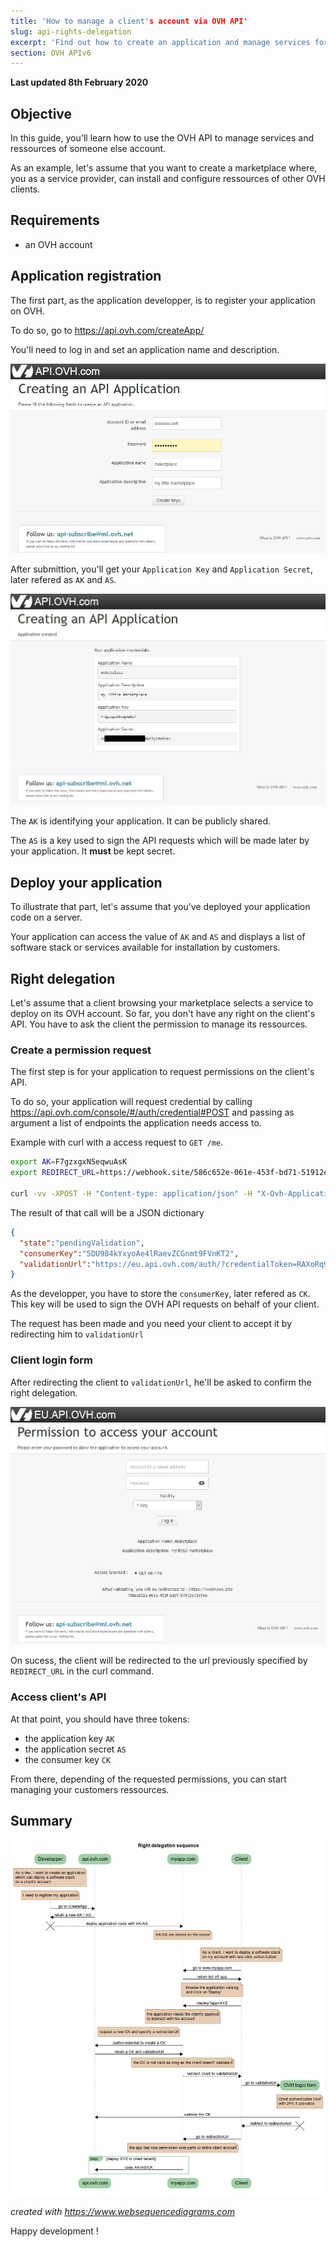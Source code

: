 ```yaml
---
title: 'How to manage a client's account via OVH API'
slug: api-rights-delegation
excerpt: 'Find out how to create an application and manage services for your customers'
section: OVH APIv6
---
```


**Last updated 8th February 2020**

## Objective

In this guide, you'll learn how to use the OVH API to manage services and ressources of someone else account.

As an example, let's assume that you want to create a marketplace where, you as a service provider, can install and configure ressources of other OVH clients.

## Requirements

- an OVH account

## Application registration

The first part, as the application developper, is to register your application on OVH.

To do so, go to https://api.ovh.com/createApp/

You'll need to log in and set an application name and description.

![image](images/createapp.jpg)

After submittion, you'll get your `Application Key` and `Application Secret`, later refered as `AK` and `AS`.

![image](images/ak-as.jpg)

The `AK` is identifying your application. It can be publicly shared.

The `AS` is a key used to sign the API requests which will be made later by your application. It **must** be kept secret.

## Deploy your application

To illustrate that part, let's assume that you've deployed your application code on a server.

Your application can access the value of `AK` and `AS` and displays a list of software stack or services available for installation by customers.

## Right delegation

Let's assume that a client browsing your marketplace selects a service to deploy on its OVH account. So far, you don't have any right on the client's API. You have to ask the client the permission to manage its ressources.


### Create a permission request

The first step is for your application to request permissions on the client's API.

To do so, your application will request credential by calling https://api.ovh.com/console/#/auth/credential#POST and passing as argument a list of endpoints the application needs access to.

<!--
Application Name: maketplace
Application Description: my little marketplace
Application Key: F7gzxgxN5eqwuAsK
Application Secret: UsNmaE8iqvAV6qT0VieCNVrSys9a5hkr
 -->

<!-- https://webhook.site/586c652e-061e-453f-bd71-51912e33419d -->

Example with curl with a access request to `GET /me`.

```bash
export AK=F7gzxgxN5eqwuAsK
export REDIRECT_URL=https://webhook.site/586c652e-061e-453f-bd71-51912e33419d # usefull for debug

curl -vv -XPOST -H "Content-type: application/json" -H "X-Ovh-Application: $AK" -d '{"redirection": "$REDIRECT_URL", "accessRules": [{"method": "GET", "path": "/me"}]}' https://eu.api.ovh.com/1.0/auth/credential
```

The result of that call will be a JSON dictionary

```json
{
  "state":"pendingValidation",
  "consumerKey":"5DU984kYxyoAe4lRaevZCGnmt9FVnKT2",
  "validationUrl":"https://eu.api.ovh.com/auth/?credentialToken=RAXoRq9FvUQFI1S6hE0HmkySyVp8aDWwIqBA3fYrOr0vVSMdpjqxFqp3IjyjGAfu"
}
```

As the developper, you have to store the `consumerKey`, later refered as `CK`. This key will be used to sign the OVH API requests on behalf of your client.

The request has been made and you need your client to accept it by redirecting him to `validationUrl`

### Client login form

After redirecting the client to `validationUrl`, he'll be asked to confirm the right delegation.

![rights confirmation](images/validate-ck.jpg)

On sucess, the client will be redirected to the url previously specified by `REDIRECT_URL` in the curl command.

### Access client's API

At that point, you should have three tokens:

- the application key `AK`
- the application secret `AS`
- the consumer key `CK`

From there, depending of the requested permissions, you can start managing your customers ressources.

## Summary

![sequence diagram](images/sequence.png)

_created with https://www.websequencediagrams.com_

Happy development !
